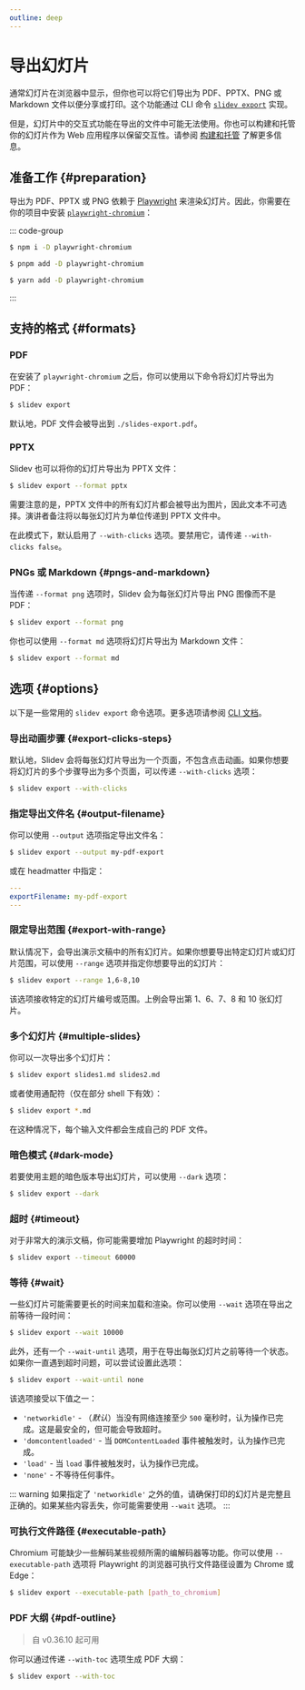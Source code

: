 ```yaml
---
outline: deep
---
```


# 导出幻灯片

通常幻灯片在浏览器中显示，但你也可以将它们导出为 PDF、PPTX、PNG 或 Markdown 文件以便分享或打印。这个功能通过 CLI 命令 [`slidev export`](../builtin/cli#export) 实现。

但是，幻灯片中的交互式功能在导出的文件中可能无法使用。你也可以构建和托管你的幻灯片作为 Web 应用程序以保留交互性。请参阅 [构建和托管](./hosting) 了解更多信息。

## 准备工作 {#preparation}

导出为 PDF、PPTX 或 PNG 依赖于 [Playwright](https://playwright.dev) 来渲染幻灯片。因此，你需要在你的项目中安装 [`playwright-chromium`](https://npmjs.com/package/playwright-chromium)：

::: code-group

```bash [npm]
$ npm i -D playwright-chromium
```

```bash [pnpm]
$ pnpm add -D playwright-chromium
```

```bash [yarn]
$ yarn add -D playwright-chromium
```

:::

## 支持的格式 {#formats}

### PDF

在安装了 `playwright-chromium` 之后，你可以使用以下命令将幻灯片导出为 PDF：

```bash
$ slidev export
```

默认地，PDF 文件会被导出到 `./slides-export.pdf`。

### PPTX

Slidev 也可以将你的幻灯片导出为 PPTX 文件：

```bash
$ slidev export --format pptx
```

需要注意的是，PPTX 文件中的所有幻灯片都会被导出为图片，因此文本不可选择。演讲者备注将以每张幻灯片为单位传递到 PPTX 文件中。

在此模式下，默认启用了 `--with-clicks` 选项。要禁用它，请传递 `--with-clicks false`。

### PNGs 或 Markdown {#pngs-and-markdown}

当传递 `--format png` 选项时，Slidev 会为每张幻灯片导出 PNG 图像而不是 PDF：

```bash
$ slidev export --format png
```

你也可以使用 `--format md` 选项将幻灯片导出为 Markdown 文件：

```bash
$ slidev export --format md
```

## 选项 {#options}

以下是一些常用的 `slidev export` 命令选项。更多选项请参阅 [CLI 文档](../builtin/cli#export)。

### 导出动画步骤 {#export-clicks-steps}

默认地，Slidev 会将每张幻灯片导出为一个页面，不包含点击动画。如果你想要将幻灯片的多个步骤导出为多个页面，可以传递 `--with-clicks` 选项：

```bash
$ slidev export --with-clicks
```

### 指定导出文件名 {#output-filename}

你可以使用 `--output` 选项指定导出文件名：

```bash
$ slidev export --output my-pdf-export
```

或在 headmatter 中指定：

```yaml
---
exportFilename: my-pdf-export
---
```

### 限定导出范围 {#export-with-range}

默认情况下，会导出演示文稿中的所有幻灯片。如果你想要导出特定幻灯片或幻灯片范围，可以使用 `--range` 选项并指定你想要导出的幻灯片：

```bash
$ slidev export --range 1,6-8,10
```

该选项接收特定的幻灯片编号或范围。上例会导出第 1、6、7、8 和 10 张幻灯片。

### 多个幻灯片 {#multiple-slides}

你可以一次导出多个幻灯片：

```bash
$ slidev export slides1.md slides2.md
```

或者使用通配符（仅在部分 shell 下有效）：

```bash
$ slidev export *.md
```

在这种情况下，每个输入文件都会生成自己的 PDF 文件。

### 暗色模式 {#dark-mode}

若要使用主题的暗色版本导出幻灯片，可以使用 `--dark` 选项：

```bash
$ slidev export --dark
```

### 超时 {#timeout}

对于非常大的演示文稿，你可能需要增加 Playwright 的超时时间：

```bash
$ slidev export --timeout 60000
```

### 等待 {#wait}

一些幻灯片可能需要更长的时间来加载和渲染。你可以使用 `--wait` 选项在导出之前等待一段时间：

```bash
$ slidev export --wait 10000
```

此外，还有一个 `--wait-until` 选项，用于在导出每张幻灯片之前等待一个状态。如果你一直遇到超时问题，可以尝试设置此选项：

```bash
$ slidev export --wait-until none
```

该选项接受以下值之一：

- `'networkidle'` - （_默认_）当没有网络连接至少 `500` 毫秒时，认为操作已完成。这是最安全的，但可能会导致超时。
- `'domcontentloaded'` - 当 `DOMContentLoaded` 事件被触发时，认为操作已完成。
- `'load'` - 当 `load` 事件被触发时，认为操作已完成。
- `'none'` - 不等待任何事件。

::: warning
如果指定了 `'networkidle'` 之外的值，请确保打印的幻灯片是完整且正确的。如果某些内容丢失，你可能需要使用 `--wait` 选项。
:::

### 可执行文件路径 {#executable-path}

Chromium 可能缺少一些解码某些视频所需的编解码器等功能。你可以使用 `--executable-path` 选项将 Playwright 的浏览器可执行文件路径设置为 Chrome 或 Edge：

```bash
$ slidev export --executable-path [path_to_chromium]
```

### PDF 大纲 {#pdf-outline}

> 自 v0.36.10 起可用

你可以通过传递 `--with-toc` 选项生成 PDF 大纲：

```bash
$ slidev export --with-toc
```
